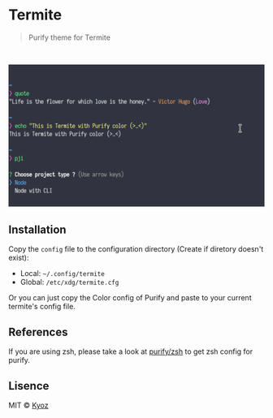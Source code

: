 # Termite
> Purify theme for Termite

<br>
<p align="center">
  <img src="../demo/termite.png" width="700px">
</p>

## Installation

Copy the `config` file to the configuration directory (Create if diretory doesn't exist):

- Local: `~/.config/termite`
- Global: `/etc/xdg/termite.cfg`

Or you can just copy the Color config of Purify and paste to your current termite's config file.

## References

If you are using zsh, please take a look at [purify/zsh](https://github.com/kyoz/purify/tree/master/zsh) to get zsh config for purify.

## Lisence
MIT © [Kyoz](mailto:banminkyoz@gmail.com)
